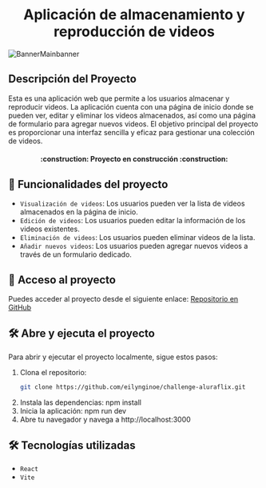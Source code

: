 <h1 align="center"> Aplicación de almacenamiento y reproducción de videos </h1>

![BannerMainbanner](https://github.com/eilynginoe/challenge-aluraflix/assets/92010380/f7a9ba16-e6d4-4882-92eb-4dca4a3005df)

## Descripción del Proyecto

Esta es una aplicación web que permite a los usuarios almacenar y reproducir videos. La aplicación cuenta con una página de inicio donde se pueden ver, editar y eliminar los videos almacenados, así como una página de formulario para agregar nuevos videos. El objetivo principal del proyecto es proporcionar una interfaz sencilla y eficaz para gestionar una colección de videos.

<h4 align="center">
:construction: Proyecto en construcción :construction:
</h4>

## :hammer: Funcionalidades del proyecto

- `Visualización de videos`: Los usuarios pueden ver la lista de videos almacenados en la página de inicio.
- `Edición de videos`: Los usuarios pueden editar la información de los videos existentes.
- `Eliminación de videos`: Los usuarios pueden eliminar videos de la lista.
- `Añadir nuevos videos`: Los usuarios pueden agregar nuevos videos a través de un formulario dedicado.

## 📁 Acceso al proyecto

Puedes acceder al proyecto desde el siguiente enlace: [Repositorio en GitHub](https://github.com/eilynginoe/challenge-aluraflix)

## 🛠️ Abre y ejecuta el proyecto

Para abrir y ejecutar el proyecto localmente, sigue estos pasos:

1. Clona el repositorio:
   ```bash
   git clone https://github.com/eilynginoe/challenge-aluraflix.git
2. Instala las dependencias:
 npm install
3. Inicia la aplicación:
 npm run dev
4. Abre tu navegador y navega a http://localhost:3000

## 🛠️ Tecnologías utilizadas
- `React`
- `Vite`
